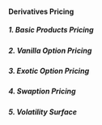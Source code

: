 #### Derivatives Pricing
##### 1. Basic Products Pricing

##### 2. Vanilla Option Pricing

##### 3. Exotic Option Pricing

##### 4. Swaption Pricing

##### 5. Volatility Surface
